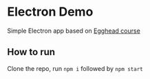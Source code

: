 # Electron Demo

Simple Electron app based on [Egghead course](https://egghead.io/courses/build-a-desktop-application-with-electron)

## How to run

Clone the repo, run `npm i` followed by `npm start`
